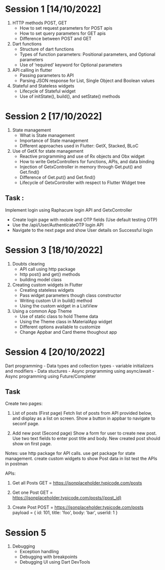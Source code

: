 # Session 1 [14/10/2022]
1. HTTP methods POST, GET 
    - How to set request parameters for POST apis 
    - How to set query parameters for GET apis 
    - Difference between POST and GET 
2. Dart functions 
    - Structure of dart functions 
    - Types of function parameters: Positional parameters, and Optional parameters 
    - Use of ‘required’ keyword for Optional parameters 
3. API calling in flutter 
    - Passing parameters to API 
    - Parsing JSON response for List, Single Object and Boolean values 
4. Stateful and Stateless widgets 
    - Lifecycle of Stateful widget 
    - Use of initState(), build(), and setState() methods


# Session 2 [17/10/2022]
1. State management 
    - What is State management 
    - Importance of State management 
    - Different approaches used in Flutter: GetX, Stacked, BLoC 
2. Use of GetX for state management 
    - Reactive programming and use of Rx objects and Obx widget 
    - How to write GetxControllers for functions, APIs, and data binding 
    - Injection of GetxController in memory through Get.put() and Get.find() 
    - Difference of Get.put() and Get.find() 
    - Lifecycle of GetxController with respect to Flutter Widget tree

## Task : 

Implement login using Raphacure login API and GetxController 
- Create login page with mobile and OTP fields (Use default testing OTP) 
- Use the /api/User/AuthenticateOTP  login API 
- Navigate to the next page and show User details on Successful login 


# Session 3 [18/10/2022]
1. Doubts clearing
    - API call using http package
    - http post() and get() methods
    - building model class
2. Creating custom widgets in Flutter
    - Creating stateless widgets
    - Pass widget parameters though class constructor
    - Writing custom UI in build() method
    - Using the custom widget in a ListView
3. Using a common App Theme
    - Use of static class to hold Theme data
    - Using the Theme class in MaterialApp widget
    - Different options available to customize
    - Change Appbar and Card theme thoughout app


# Session 4 [20/10/2022]
Dart programming
    - Data types and collection types
    - variable initializers and modifiers
    - Data stuctures
    - Async programming using async/await
    - Async programming using Future/Completer

## Task
Create two pages:
1. List of posts (First page)
Fetch list of posts from API provided below, and display as a list on screen.
Show a button in appbar to navigate to seconf page.

2. Add new post (Second page)
Show a form for user to create new post.
Use two text fields to enter post title and body.
New created post should show on first page.

Notes:
use http package for API calls.
use get package for state management.
create custom widgets to show Post data in list
test the APIs in postman

APIs:
1. Get all Posts
GET = https://jsonplaceholder.typicode.com/posts

1. Get one Post
GET = https://jsonplaceholder.typicode.com/posts/{post_id}

2. Create Post
POST = https://jsonplaceholder.typicode.com/posts
payload = {
  id: 101,
  title: 'foo',
  body: 'bar',
  userId: 1
}

# Session 5
1. Debugging
    - Exception handling
    - Debugging with breakpoints
    - Debugging UI using Dart DevTools
